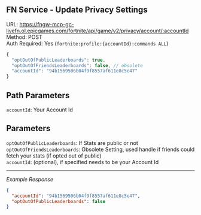 ## FN Service - Update Privacy Settings

URL: https://fngw-mcp-gc-livefn.ol.epicgames.com/fortnite/api/game/v2/privacy/account/:accountId \
Method: POST \
Auth Required: Yes (`fortnite:profile:{accountId}:commands ALL`)

```js
{
  "optOutOfPublicLeaderboards": true,
  "optOutOfFriendsLeaderboards": false, // obsolete
  "accountId": "94b1569506b04f9f8557af611e8c5e47"
}
```

## Path Parameters

`accountId`: Your Account Id

## Parameters

`optOutOfPublicLeaderboards`: If Stats are public or not <br/>
`optOutOfFriendsLeaderboards`: Obsolete Setting, used handle if friends could fetch your stats (if opted out of public) <br/>
`accountId`: (optional), if specified needs to be your Account Id

---

_Example Response_

```json
{
  "accountId": "94b1569506b04f9f8557af611e8c5e47",
  "optOutOfPublicLeaderboards": false
}
```

